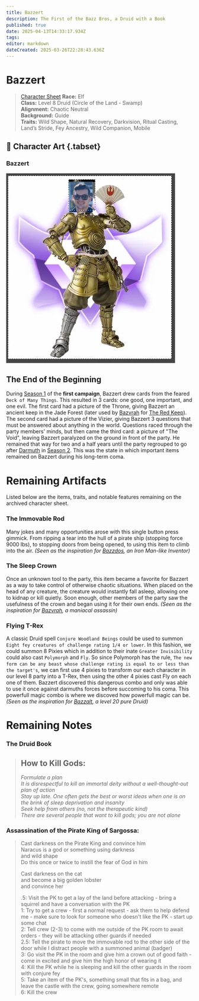 ```yaml
---
title: Bazzert
description: The First of the Bazz Bros, a Druid with a Book
published: true
date: 2025-04-13T14:33:17.934Z
tags: 
editor: markdown
dateCreated: 2025-03-26T22:28:43.636Z
---
```


# Bazzert

> [Character Sheet](/characters/bazzert/bazzertcharactersheet.pdf)
> **Race:** Elf  
> **Class:** Level 8 Druid (Circle of the Land - Swamp)  
> **Alignment:** Chaotic Neutral  
> **Background:** Guide  
> **Traits:** Wild Shape, Natural Recovery, Darkvision, Ritual Casting, Land’s Stride, Fey Ancestry, Wild Companion, Mobile  

## 📜 Character Art {.tabset}
### Bazzert
![bazzert.webp](/characters/bazzert/bazzert.webp)

## The End of the Beginning
During [Season 1](/Seasons) of the **first campaign**, Bazzert drew cards from the feared `Deck of Many Things`. This resulted in 3 cards: one good, one important, and one evil. The first card had a picture of the Throne, giving Bazzert an ancient keep in the Jade Forest (later used by [Bazvrah](/characters/Bazvrah) for [The Red Keep](/locations/Mardun/Red-Keep)). The second card had a picture of the Vizier, giving Bazzert 3 questions that must be answered about anything in the world. Questions raced through the party members' minds, but then came the third card: a picture of "The Void", leaving Bazzert paralyzed on the ground in front of the party. He remained that way for two and a half years until the party regrouped to go after [Darmuth](/characters/Darmuth) in [Season 2](/Seasons). This was the state in which important items remained on Bazzert during his long-term coma.

# Remaining Artifacts
Listed below are the items, traits, and notable features remaining on the archived character sheet.

### The Immovable Rod
Many jokes and many opportunities arose with this single button press gimmick. From ripping a tear into the hull of a pirate ship (stopping force 9000 lbs), to stopping doors from being opened, to using this item to climb into the air. *(Seen as the inspiration for [Bazzdos](/characters/bazzdos), an Iron Man-like Inventor)*

### The Sleep Crown
Once an unknown tool to the party, this item became a favorite for Bazzert as a way to take control of otherwise chaotic situations. When placed on the head of any creature, the creature would instantly fall asleep, allowing one to kidnap or kill quietly. Soon enough, other members of the party saw the usefulness of the crown and began using it for their own ends. *(Seen as the inspiration for [Bazvrah](/characters/Bazvrah), a maniacal assassin)*

### Flying T-Rex
A classic Druid spell `Conjure Woodland Beings` could be used to summon `Eight fey creatures of challenge rating 1/4 or lower`. In this fashion, we could summon 8 Pixies which in addition to their inate `Greater Invisibility` could also cast `Polymorph` and `Fly`. So since Polymorph has the rule, `The new form can be any beast whose challenge rating is equal to or less than the target's`, we can first use 4 pixies to transform our each character in our level 8 party into a T-Rex, then using the other 4 pixies cast Fly on each one of them. Bazzert discovered this dangerous combo and only was able to use it once against darmuths forces before succoming to his coma. This powerfull magic combo is where we discoved how powerfull magic can be. *(Seen as the inspiration for [Bazzalt](/characters/Bazzalt), a level 20 pure Druid)*

# Remaining Notes

### The Druid Book
> How to Kill Gods:
> --------------------------------
> *Formulate a plan*  
> *It is disrespectful to kill an immortal deity without a well-thought-out plan of action*  
> *Stay up late. One often gets the best or worst ideas when one is on the brink of sleep deprivation and insanity*  
> *Seek help from others (no, not the therapeutic kind)*  
> *There are several people that want to kill gods; you are not alone*  

### Assassination of the Pirate King of Sargossa:
> Cast darkness on the Pirate King and convince him  
> Naracus is a god or something using darkness  
> and wild shape  
> Do this once or twice to instill the fear of God in him  
>
> Cast darkness on the cat  
> and become a big golden lobster  
> and convince her  
>
> .5: Visit the PK to get a lay of the land before attacking - bring a squirrel and have a conversation with the PK  
> 1: Try to get a crew - first a normal request - ask them to help defend me - make sure to look for someone who doesn't like the PK - start up some chat  
> 2: Tell crew (2-3) to come with me outside of the PK room to await orders - they will be attacking other guards if needed  
> 2.5: Tell the pirate to move the immovable rod to the other side of the door while I distract people with a summoned animal (badger)  
> 3: Go visit the PK in the room and give him a crown out of good faith - come in excited and give him the high honor of wearing it  
> 4: Kill the PK while he is sleeping and kill the other guards in the room with conjure fey  
> 5: Take an item of the PK's, something small that fits in a bag, and leave the castle with the crew, going somewhere remote  
> 6: Kill the crew  

